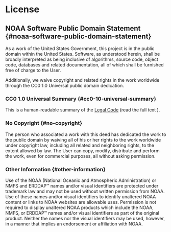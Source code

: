 # License

## NOAA Software Public Domain Statement {#noaa-software-public-domain-statement}

As a work of the United States Government, this project is in the public domain within the United States. Software, as understood herein, shall be broadly interpreted as being inclusive of algorithms, source code, object code, databases and related documentation, all of which shall be furnished free of charge to the User.

Additionally, we waive copyright and related rights in the work worldwide through the CC0 1.0 Universal public domain dedication.

### CC0 1.0 Universal Summary {#cc0-10-universal-summary}

This is a human-readable summary of the [Legal Code](https://github.com/ERDDAP/erddap/blob/main/LICENSE) (read the full text ).

### No Copyright {#no-copyright}

The person who associated a work with this deed has dedicated the work to the public domain by waiving all of his or her rights to the work worldwide under copyright law, including all related and neighboring rights, to the extent allowed by law. The User can copy, modify, distribute and perform the work, even for commercial purposes, all without asking permission.

### Other Information {#other-information}

Use of the NOAA (National Oceanic and Atmospheric Administration) or NMFS and ERDDAP™ names and/or visual identifiers are protected under trademark law and may not be used without written permission from NOAA. Use of these names and/or visual identifiers to identify unaltered NOAA content or links to NOAA websites are allowable uses. Permission is not required to display unaltered NOAA products which include the NOAA, NMFS, or ERDDAP™ names and/or visual identifiers as part of the original product. Neither the names nor the visual identifiers may be used, however, in a manner that implies an endorsement or affiliation with NOAA.
